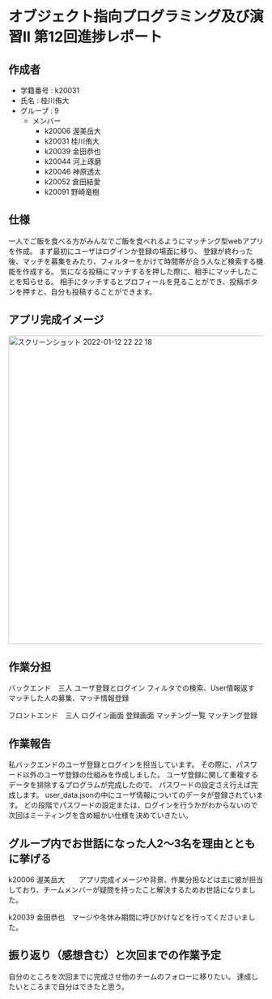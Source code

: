 # オブジェクト指向プログラミング及び演習Ⅱ 第12回進捗レポート
## 作成者
- 学籍番号 : k20031
- 氏名 : 桂川侑大
- グループ : 9
  - メンバー
    - k20006 渥美岳大
    - k20031 桂川侑大
    - k20039 金田恭也
    - k20044 河上琢磨
    - k20046 神原透太
    - k20052 倉田結愛
    - k20091 野崎竜樹
## 仕様
一人でご飯を食べる方がみんなでご飯を食べれるようにマッチング型webアプリを作成。
まず最初にユーザはログインか登録の場面に移り、
登録が終わった後、マッチを募集をみたり、フィルターをかけて時間帯が合う人など検索する機能を作成する。
気になる投稿にマッチするを押した際に、相手にマッチしたことを知らせる。
相手にタッチするとプロフィールを見ることができ、投稿ボタンを押すと、自分も投稿することができます。

## アプリ完成イメージ
<img width="608" alt="スクリーンショット 2022-01-12 22 22 18" src="https://user-images.githubusercontent.com/83763747/149148356-97cc4bb7-1793-4509-8b21-1b20832d4db1.png">

## 作業分担
バックエンド　三人
ユーザ登録とログイン
フィルタでの検索、User情報返す
マッチした人の募集、マッチ情報登録

フロントエンド　三人
ログイン画面
登録画面
マッチング一覧
マッチング登録

## 作業報告
私バックエンドのユーザ登録とログインを担当しています。
その際に、パスワード以外のユーザ登録の仕組みを作成しました。
ユーザ登録に関して重複するデータを排除するプログラムが完成したので、
パスワードの設定さえ行えば完成します。
user_data.jsonの中にユーザ情報についてのデータが登録されています。
どの段階でパスワードの設定または、ログインを行うかがわからないので次回はミーティングを含め細かい仕様を決めていきたい。




## グループ内でお世話になった人2〜3名を理由とともに挙げる
k20006 渥美岳大　　アプリ完成イメージや背景、作業分担などは主に彼が担当しており、チームメンバーが疑問を持ったこと解決するためお世話になりました。

k20039 金田恭也　マージや冬休み期間に呼びかけなどを行ってくださいました。

## 振り返り（感想含む）と次回までの作業予定
自分のところを次回までに完成させ他のチームのフォローに移りたい。
達成したいところまで自分はできたと思う。
